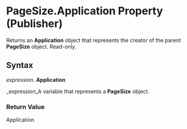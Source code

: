 
# PageSize.Application Property (Publisher)

Returns an  **Application** object that represents the creator of the parent **PageSize** object. Read-only.


## Syntax

 _expression_. **Application**

 _expression_A variable that represents a  **PageSize** object.


### Return Value

Application

